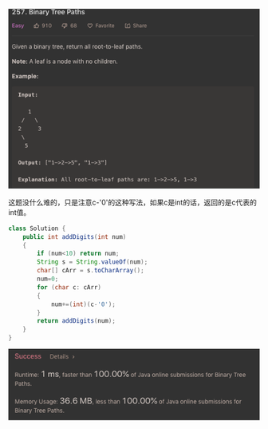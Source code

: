 ![GitHub Logo](/image/257.1.png)

这题没什么难的，只是注意c-'0'的这种写法，如果c是int的话，返回的是c代表的int值。

```java
class Solution {
    public int addDigits(int num) 
    {
        if (num<10) return num;
        String s = String.valueOf(num);
        char[] cArr = s.toCharArray();
        num=0;
        for (char c: cArr)
        {
            num+=(int)(c-'0');
        }
        return addDigits(num);
    }
}
```

![GitHub Logo](/image/257.2.png)